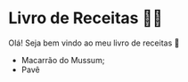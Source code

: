 # Livro de Receitas :man_cook:

Olá! Seja bem vindo ao meu livro de receitas :wave:



- Macarrão do Mussum;
- Pavê
